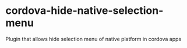 # cordova-hide-native-selection-menu
Plugin that allows hide selection menu of native platform in cordova apps
